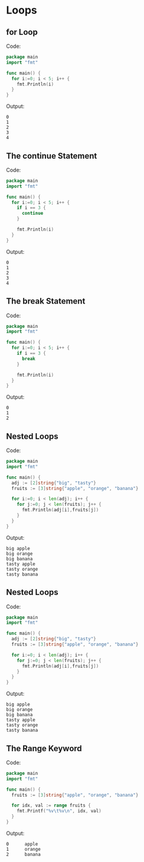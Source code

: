 # Loops

## for Loop

Code:

```go
package main
import "fmt"

func main() {
  for i:=0; i < 5; i++ {
    fmt.Println(i)
  }
}
```

Output:

```text
0
1
2
3
4
```

## The continue Statement

Code:

```go
package main
import "fmt"

func main() {
  for i:=0; i < 5; i++ {
    if i == 3 {
      continue
    }

    fmt.Println(i)
  }
}
```

Output:

```text
0
1
2
3
4
```

## The break Statement

Code:

```go
package main
import "fmt"

func main() {
  for i:=0; i < 5; i++ {
    if i == 3 {
      break
    }

    fmt.Println(i)
  }
}
```

Output:

```text
0
1
2
```

## Nested Loops

Code:

```go
package main
import "fmt"

func main() {
  adj := [2]string{"big", "tasty"}
  fruits := [3]string{"apple", "orange", "banana"}

  for i:=0; i < len(adj); i++ {
    for j:=0; j < len(fruits); j++ {
      fmt.Println(adj[i],fruits[j])
    }
  }
}
```

Output:

```text
big apple
big orange
big banana
tasty apple
tasty orange
tasty banana
```

## Nested Loops

Code:

```go
package main
import "fmt"

func main() {
  adj := [2]string{"big", "tasty"}
  fruits := [3]string{"apple", "orange", "banana"}

  for i:=0; i < len(adj); i++ {
    for j:=0; j < len(fruits); j++ {
      fmt.Println(adj[i],fruits[j])
    }
  }
}
```

Output:

```text
big apple
big orange
big banana
tasty apple
tasty orange
tasty banana
```

## The Range Keyword

Code:

```go
package main
import "fmt"

func main() {
  fruits := [3]string{"apple", "orange", "banana"}

  for idx, val := range fruits {
    fmt.Printf("%v\t%v\n", idx, val)
  }
}
```

Output:

```text
0      apple
1      orange
2      banana 
```
